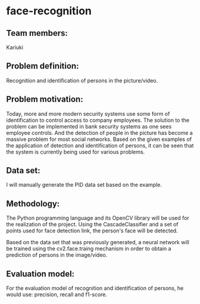 # face-recognition

## Team members:
Kariuki

## Problem definition:
Recognition and identification of persons in the picture/video.

## Problem motivation:
Today, more and more modern security systems use some form of identification to control access to company employees. The solution to the problem can be implemented in bank security systems as one sees employee controls.
And the detection of people in the picture has become a massive problem for most social networks.
Based on the given examples of the application of detection and identification of persons, it can be seen that the system is currently being used for various problems.

## Data set:
I will manually generate the PID data set based on the example.

## Methodology:
The Python programming language and its OpenCV library will be used for the realization of the project. Using the CascadeClassifier and a set of points used for face detection link, the person's face will be detected.

Based on the data set that was previously generated, a neural network will be trained using the cv2.face.traing mechanism in order to obtain a prediction of persons in the image/video.

## Evaluation model:
For the evaluation model of recognition and identification of persons, he would use: precision, recall and f1-score.
